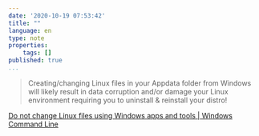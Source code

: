 ```yaml
---
date: '2020-10-19 07:53:42'
title: ""
language: en
type: note
properties:
    tags: []
published: true
...
```

> Creating/changing Linux files in your Appdata folder from Windows will likely result in data corruption and/or damage your Linux environment requiring you to uninstall & reinstall your distro!

[Do not change Linux files using Windows apps and tools | Windows Command Line](https://devblogs.microsoft.com/commandline/do-not-change-linux-files-using-windows-apps-and-tools/)